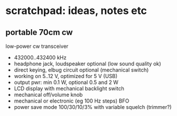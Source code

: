 # scratchpad: ideas, notes etc

## portable 70cm cw

low-power cw transceiver

- 432000..432400 kHz
- headphone jack, loudspeaker optional (low sound quality ok)
- direct keying, elbug circuit optional (mechanical switch)
- working on 5..12 V, optimized for 5 V (USB)
- output pwr: min 0.1 W, optional 0.5 and 2 W
- LCD display with mechanical backlight switch
- mechanical off/volume knob
- mechanical or electronic (eg 100 Hz steps) BFO
- power save mode 100/30/10/3% with variable squelch (trimmer?)
